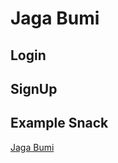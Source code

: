 # Jaga Bumi

## Login 


## SignUp

## Example Snack
[Jaga Bumi](https://snack.expo.dev/@rinaldycodes/jagabumi-form-login---sign-up)